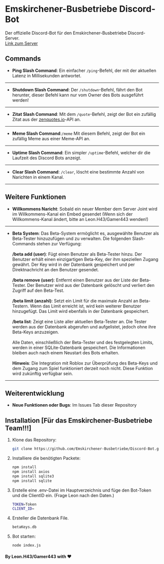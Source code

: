 # Emskirchener-Busbetriebe Discord-Bot

Der offizielle Discord-Bot für den Emskirchener-Busbetriebe Discord-Server.  
[Link zum Server](https://discord.gg/VAeNtnBF)  

## Commands

- **Ping Slash Command**: Ein einfacher `/ping`-Befehl, der mit der aktuellen Latenz in Millisekunden antwortet.
---
- **Shutdown Slash Command**: Der `/shutdown`-Befehl, fährt den Bot herunter, dieser Befehl kann nur vom Owner des Bots ausgeführt werden!
---
- **Zitat Slash Command**: Mit dem `/quote`-Befehl, zeigt der Bot ein zufällig Zitat aus der [zenquotes.io](https://zenquotes.io)-API an.
---
- **Meme Slash Command**:`/meme` Mit diesem Befehl, zeigt der Bot ein zufällig Meme aus einer Meme-API an.
---
- **Uptime Slash Command**: Ein simpler `/uptime`-Befehl, welcher dir die Laufzeit des Discord Bots anzeigt.
---
- **Clear Slash Command**: `/clear`, löscht eine bestimmte Anzahl von Narichten in einem Kanal.
---

## Weitere Funktionen

- **Willkommens Naricht**: Sobald ein neuer Member dem Server Joint wird im Willkommens-Kanal ein Embed gesendet (Wenn sich der Willkommens-Kanal ändert, bitte an Leon.H43/Gamer443 wenden!)
---
  - **Beta System**: Das Beta-System ermöglicht es, ausgewählte Benutzer als Beta-Tester hinzuzufügen und zu verwalten. Die folgenden Slash-Commands stehen zur Verfügung:
    <br><br>
    **/beta add (user)**: Fügt einen Benutzer als Beta-Tester hinzu. Der Benutzer erhält einen einzigartigen Beta-Key, der ihm speziellen Zugang gewährt. Der Key wird in der Datenbank gespeichert und per Direktnachricht an den Benutzer gesendet.
    <br><br>
    **/beta remove (user)**: Entfernt einen Benutzer aus der Liste der Beta-Tester. Der Benutzer wird aus der Datenbank gelöscht und verliert den Zugriff auf den Beta-Test.
    <br><br>
    **/beta limit (anzahl)**: Setzt ein Limit für die maximale Anzahl an Beta-Testern. Wenn das Limit erreicht ist, wird kein weiterer Benutzer hinzugefügt. Das Limit wird ebenfalls in der Datenbank gespeichert.
  <br><br>
    **/beta list**: Zeigt eine Liste aller aktuellen Beta-Tester an. Die Tester werden aus der Datenbank abgerufen und aufgelistet, jedoch ohne ihre Beta-Keys anzuzeigen.
    <br><br>
     Alle Daten, einschließlich der Beta-Tester und des festgelegten Limits, werden in einer SQLite-Datenbank gespeichert. Die Informationen bleiben auch nach einem Neustart des Bots erhalten.
    <br><br>
    **Hinweis**: Die Integration mit Roblox zur Überprüfung des Beta-Keys und dem Zugang zum Spiel funktioniert derzeit noch nicht. Diese Funktion wird zukünftig verfügbar sein.
---

## Weiterentwicklung

- **Neue Funktionen oder Bugs**: Im Issues Tab dieser Repository

## Installation [Für das Emskirchener-Busbetriebe Team!!!]

1. Klone das Repository:
   ```bash
   git clone https://github.com/Emskirchener-Busbetriebe/Discord-Bot.git
2. Installiere die benötigten Packete:
   ```bash
   npm install
   npm install axios
   npm install sqlite3
   npm install sqlite

3. Erstelle eine .env-Datei im Hauptverzeichnis und füge den Bot-Token und die ClientID ein. (Frage Leon nach den Daten.)
   ```bash
   TOKEN=Token
   CLIENT_ID=

4. Ersteller die Datenbank File.
   ```bash
   betaKeys.db

5. Bot starten:
   ```bash
   node index.js

#### By Leon.H43/Gamer443 with ❤️
